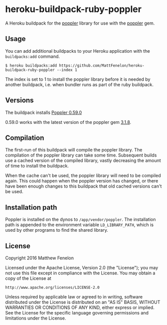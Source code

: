# heroku-buildpack-ruby-poppler

A Heroku buildpack for the [poppler](https://poppler.freedesktop.org/) library
for use with the [poppler](https://rubygems.org/gems/poppler/) gem.

## Usage

You can add additional buildpacks to your Heroku application with the
`buildpacks:add` command.

```shell
$ heroku buildpacks:add https://github.com/MattFenelon/heroku-buildpack-ruby-poppler --index 1
```

The index is set to 1 to install the poppler library before it is needed by
another buildpack, i.e. when bundler runs as part of the ruby
buildpack.

## Versions

The buildpack installs [Poppler 0.59.0](https://poppler.freedesktop.org/releases.html)

0.59.0 works with the latest version of the poppler
gem [3.1.8](https://rubygems.org/gems/poppler/versions/3.0.8).

## Compilation

The first-run of this buildpack will compile the poppler library. The
compilation of the poppler library can take some time. Subsequent
builds use a cached version of the compiled library, vastly decreasing the
amount of time to install the buildpack.

When the cache can't be used, the poppler library will need to be
compiled again. This could happen when the poppler version has changed, or there
have been enough changes to this buildpack that old cached versions can't be
used.

## Installation path

Poppler is installed on the dynos to `/app/vendor/poppler`. The installation
path is appended to the environment variable `LD_LIBRARY_PATH`, which is used
by other programs to find the shared library.

## License

Copyright 2016 Matthew Fenelon

Licensed under the Apache License, Version 2.0 (the "License");
you may not use this file except in compliance with the License.
You may obtain a copy of the License at

    http://www.apache.org/licenses/LICENSE-2.0

Unless required by applicable law or agreed to in writing, software
distributed under the License is distributed on an "AS IS" BASIS,
WITHOUT WARRANTIES OR CONDITIONS OF ANY KIND, either express or implied.
See the License for the specific language governing permissions and
limitations under the License.
